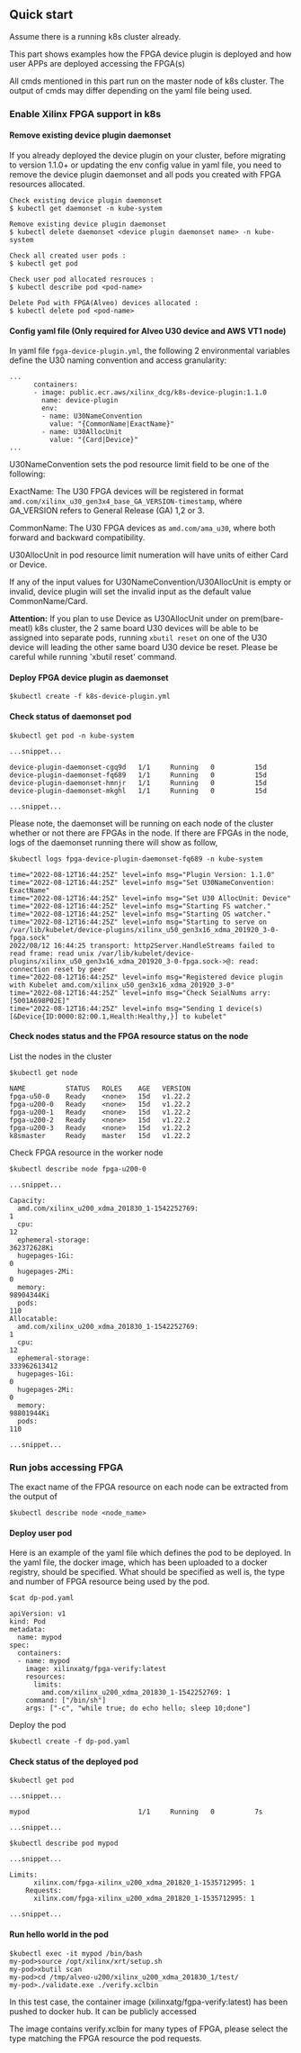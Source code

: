 ## Quick start
Assume there is a running k8s cluster already.

This part shows examples how the FPGA device plugin is deployed and how user APPs are deployed accessing the FPGA(s)

All cmds mentioned in this part run on the master node of k8s cluster. The output of cmds may differ depending on the yaml file being used.

### Enable Xilinx FPGA support in k8s

#### Remove existing device plugin daemonset
 If you already deployed the device plugin on your cluster, before migrating to version 1.1.0+ or updating the env config value in yaml file, you need to remove the device plugin daemonset and all pods you created with FPGA resources allocated.
```
Check existing device plugin daemonset
$ kubectl get daemonset -n kube-system

Remove existing device plugin daemonset
$ kubectl delete daemonset <device plugin daemonset name> -n kube-system

Check all created user pods :
$ kubectl get pod

Check user pod allocated resrouces :
$ kubectl describe pod <pod-name>

Delete Pod with FPGA(Alveo) devices allocated :
$ kubectl delete pod <pod-name>
```

####  Config yaml file (Only required for Alveo U30 device and AWS VT1 node)

In yaml file `fpga-device-plugin.yml`, the following 2 environmental variables define the U30 naming convention and access granularity:
```
...
      containers:
      - image: public.ecr.aws/xilinx_dcg/k8s-device-plugin:1.1.0
        name: device-plugin
        env:
        - name: U30NameConvention
          value: "{CommonName|ExactName}"
        - name: U30AllocUnit
          value: "{Card|Device}"
...
```
U30NameConvention sets the pod resource limit field to be one of the following:

ExactName: The U30 FPGA devices will be registered in format `amd.com/xilinx_u30_gen3x4_base_GA_VERSION-timestamp`, where GA_VERSION refers to General Release (GA) 1,2 or 3.

CommonName: The U30 FPGA devices as `amd.com/ama_u30`, where both forward and backward compatibility.

U30AllocUnit in pod resource limit numeration will have units of either Card or Device.

If any of the input values for U30NameConvention/U30AllocUnit is empty or invalid, device plugin will set the invalid input as the default value CommonName/Card.

**Attention:** If you plan to use Device as U30AllocUnit under on prem(bare-meatl) k8s cluster, the 2 same board U30 devices will be able to be assigned into separate pods, running `xbutil reset` on one of the U30 device will leading the other same board U30 device be reset. Please be careful while running 'xbutil reset' command.

#### Deploy FPGA device plugin as daemonset
```
$kubectl create -f k8s-device-plugin.yml
```
#### Check status of daemonset pod
```
$kubectl get pod -n kube-system

...snippet...

device-plugin-daemonset-cgq9d   1/1     Running   0          15d
device-plugin-daemonset-fq689   1/1     Running   0          15d
device-plugin-daemonset-hmnjr   1/1     Running   0          15d
device-plugin-daemonset-mkghl   1/1     Running   0          15d

...snippet...
```

Please note, the daemonset will be running on each node of the cluster whether or not there are FPGAs in the node.
If there are FPGAs in the node, logs of the daemonset running there will show as follow,

```
$kubectl logs fpga-device-plugin-daemonset-fq689 -n kube-system

time="2022-08-12T16:44:25Z" level=info msg="Plugin Version: 1.1.0"
time="2022-08-12T16:44:25Z" level=info msg="Set U30NameConvention: ExactName"
time="2022-08-12T16:44:25Z" level=info msg="Set U30 AllocUnit: Device"
time="2022-08-12T16:44:25Z" level=info msg="Starting FS watcher."
time="2022-08-12T16:44:25Z" level=info msg="Starting OS watcher."
time="2022-08-12T16:44:25Z" level=info msg="Starting to serve on /var/lib/kubelet/device-plugins/xilinx_u50_gen3x16_xdma_201920_3-0-fpga.sock"
2022/08/12 16:44:25 transport: http2Server.HandleStreams failed to read frame: read unix /var/lib/kubelet/device-plugins/xilinx_u50_gen3x16_xdma_201920_3-0-fpga.sock->@: read: connection reset by peer
time="2022-08-12T16:44:25Z" level=info msg="Registered device plugin with Kubelet amd.com/xilinx_u50_gen3x16_xdma_201920_3-0"
time="2022-08-12T16:44:25Z" level=info msg="Check SeialNums arry: [5001A698P02E]"
time="2022-08-12T16:44:25Z" level=info msg="Sending 1 device(s) [&Device{ID:0000:82:00.1,Health:Healthy,}] to kubelet"
```
#### Check nodes status and the FPGA resource status on the node

List the nodes in the cluster
```
$kubectl get node

NAME          STATUS   ROLES    AGE   VERSION
fpga-u50-0    Ready    <none>   15d   v1.22.2
fpga-u200-0   Ready    <none>   15d   v1.22.2
fpga-u200-1   Ready    <none>   15d   v1.22.2
fpga-u200-2   Ready    <none>   15d   v1.22.2
fpga-u200-3   Ready    <none>   15d   v1.22.2
k8smaster     Ready    master   15d   v1.22.2
```

Check FPGA resource in the worker node
```
$kubectl describe node fpga-u200-0

...snippet...

Capacity:
  amd.com/xilinx_u200_xdma_201830_1-1542252769:                       1
  cpu:                                                                12
  ephemeral-storage:                                                  362372628Ki
  hugepages-1Gi:                                                      0
  hugepages-2Mi:                                                      0
  memory:                                                             98904344Ki
  pods:                                                               110
Allocatable:
  amd.com/xilinx_u200_xdma_201830_1-1542252769:                       1
  cpu:                                                                12
  ephemeral-storage:                                                  333962613412
  hugepages-1Gi:                                                      0
  hugepages-2Mi:                                                      0
  memory:                                                             98801944Ki
  pods:                                                               110

...snippet...

```

### Run jobs accessing FPGA

The exact name of the FPGA resource on each node can be extracted from the output of
```
$kubectl describe node <node_name>
```

#### Deploy user pod

Here is an example of the yaml file which defines the pod to be deployed.
In the yaml file, the docker image, which has been uploaded to a docker registry, should be specified.
What should be specified as well is, the type and number of FPGA resource being used by the pod.
```
$cat dp-pod.yaml

apiVersion: v1
kind: Pod
metadata:
  name: mypod
spec:
  containers:
  - name: mypod
    image: xilinxatg/fpga-verify:latest
    resources:
      limits:
        amd.com/xilinx_u200_xdma_201830_1-1542252769: 1
    command: ["/bin/sh"]
    args: ["-c", "while true; do echo hello; sleep 10;done"]
```

Deploy the pod

```
$kubectl create -f dp-pod.yaml
```
#### Check status of the deployed pod
```
$kubectl get pod

...snippet...

mypod                           1/1     Running   0          7s

...snippet...

```
```
$kubectl describe pod mypod

...snippet...

Limits:
      xilinx.com/fpga-xilinx_u200_xdma_201820_1-1535712995: 1
    Requests:
      xilinx.com/fpga-xilinx_u200_xdma_201820_1-1535712995: 1

...snippet...

```
#### Run hello world in the pod
```
$kubectl exec -it mypod /bin/bash
my-pod>source /opt/xilinx/xrt/setup.sh
my-pod>xbutil scan
my-pod>cd /tmp/alveo-u200/xilinx_u200_xdma_201830_1/test/
my-pod>./validate.exe ./verify.xclbin
```
In this test case, the container image (xilinxatg/fgpa-verify:latest) has been pushed to docker hub. It can be publicly accessed

The image contains verify.xclbin for many types of FPGA, please select the type matching the FPGA resource the pod requests.






